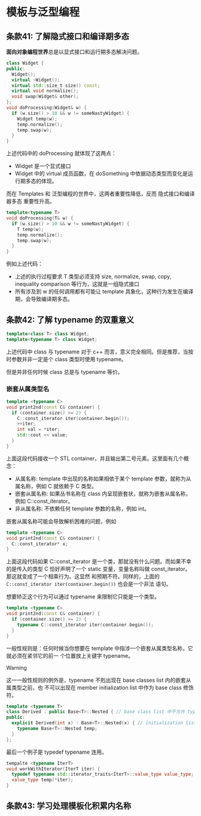 # 模板与泛型编程

## 条款41: 了解隐式接口和编译期多态
**面向对象编程世界**总是以显式接口和运行期多态解决问题。

```cpp
class Widget {
public:
  Widget();
  virtual ~Widget();
  virtual std::size_t size() const;
  virtual void normalize();
  void swap(Widget& other);
};
void doProcessing(Widget& w) {
  if (w.size() > 10 && w != someNastyWidget) {
    Widget temp(w);
    temp.normalize();
    temp.swap(w);
  }
}
```

上述代码中的 doProcessing 就体现了这两点：
- Widget 是一个显式接口
- Widget 中的 virtual 成员函数，在 doSomething 中依据动态类型而变化是运行期多态的体现。

而在 Templates 和 泛型编程的世界中，这两者重要性降低，反而 隐式接口和编译器多态 重要性升高。

```cpp
template<typename T>
void doProcessing(T& w) {
  if (w.size() > 10 && w != someNastyWidget) {
    T temp(w);
    temp.normalize();
    temp.swap(w);
  }
}
```

例如上述代码：
- 上述的执行过程要求 T 类型必须支持 size, normalize, swap, copy, inequality comparison 等行为，这就是一组隐式接口
- 所有涉及到 w 的任何调用都有可能让 template 具象化，这种行为发生在编译期，会导致编译期多态。

## 条款42: 了解 typename 的双重意义

```cpp
template<class T> class Widget;
template<typename T> class Widget;
```

上述代码中 class 与 typename 对于 c++ 而言，意义完全相同。但是推荐，当按时参数并非一定是个
class 类型时使用 typename。

但是并非任何时候 class 总是与 typename 等价。

### 嵌套从属类型名

```cpp
template <typename C>
void print2nd(const C& container) {
  if (container.size() >= 2) {
    C::const_iterator iter(container.begin());
    ++iter;
    int val = *iter;
    std::cout << value;
  }
}
```

上面这段代码接收一个 STL container，并且输出第二号元素。这里面有几个概念：
- 从属名称: template 中出现的名称如果相依于某个 template 参数，就称为从属名称，例如 C 就依赖于 C 类型。
- 嵌套从属名称: 如果丛书名称在 class 内呈现嵌套状，就称为嵌套从属名称，例如 C::const_iterator。
- 非从属名称: 不依赖任何 template 参数的名称，例如 int。

嵌套从属名称可能会导致解析困难的问题，例如

```cpp
template <typename C>
void print2nd(const C& container) {
  C::const_iterator* x;
}
```

上面这段代码如果 C::const_iterator 是一个类，那就没有什么问题。而如果不幸的是传入的类型 C 
恰好声明了一个 static 变量，变量名称叫做 const_iterator。那这就变成了一个相乘行为。这显然
和预期不符。同样的，上面的 `C::const_iterator iter(container.begin())` 也会是一个非法
语句。

想要矫正这个行为可以通过 typename 来限制它只能是一个类型。

```cpp
template <typename C>
void print2nd(const C& container) {
  if (container.size() >= 2) {
    typename C::const_iterator iter(container.begin());
  }
}
```

一般性规则是：任何时候当你想要在 template 中指涉一个嵌套从属类型名称，它就必须在紧邻它的前一
个位置放上关键字 typename。

> [!warning]
> 这一一般性规则的例外是，typename 不剋出现在 base classes list 内的嵌套从属类型之前，也
> 不可以出现在 member initialization list 中作为 base class 修饰符。

```cpp
template <typename T>
class Derived : public Base<T>::Nested { // base class list 中不允许 typename
public:
  explicit Derived(int x) : Base<T>::Nested(x) { // initialization list 中不允许修饰 base class
    typename Base<T>::Nested temp;
  }
};
```

最后一个例子是 typedef typename 连用。

```cpp
tempalte <typename IterT>
void workWithIterator(IterT iter) {
  typedef typename std::iterator_traits<IterT>::value_type value_type; // IterT 如果是 vector<string>::iterator，那么 value_type 就是 string
  value_type temp(*iter);
}
```

## 条款43: 学习处理模板化积累内名称
